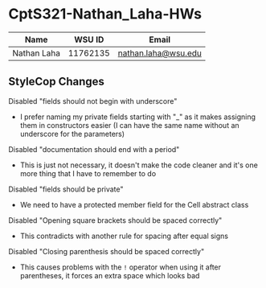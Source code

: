 # CptS321-Nathan_Laha-HWs

| Name     | WSU ID              | Email |
| ----------- | -------- | ------------------- |
| Nathan Laha            | 11762135         | nathan.laha@wsu.edu                    |

## StyleCop Changes

Disabled "fields should not begin with underscore"
- I prefer naming my private fields starting with "_" as it makes assigning them in constructors easier (I can have the same name without an underscore for the parameters)

Disabled "documentation should end with a period"
- This is just not necessary, it doesn't make the code cleaner and it's one more thing that I have to remember to do

Disabled "fields should be private"
- We need to have a protected member field for the Cell abstract class

Disabled "Opening square brackets should be spaced correctly"
- This contradicts with another rule for spacing after equal signs

Disabled "Closing parenthesis should be spaced correctly"
- This causes problems with the `!` operator when using it after parentheses, it forces an extra space which looks bad